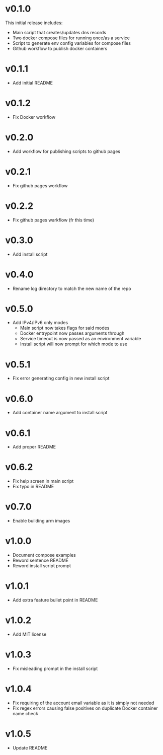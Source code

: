 # v0.1.0
This initial release includes:
- Main script that creates/updates dns records
- Two docker compose files for running once/as a service
- Script to generate env config variables for compose files
- Github workflow to publish docker containers

# v0.1.1
* Add initial README

# v0.1.2
* Fix Docker workflow

# v0.2.0
* Add workflow for publishing scripts to github pages

# v0.2.1
* Fix github pages workflow

# v0.2.2
* Fix github pages warkflow (fr this time)

# v0.3.0
* Add install script

# v0.4.0
* Rename log directory to match the new name of the repo

# v0.5.0
* Add IPv4/IPv6 only modes
    - Main script now takes flags for said modes
    - Docker entrypoint now passes arguments through
    - Service timeout is now passed as an environment variable
    - Install script will now prompt for which mode to use

# v0.5.1
* Fix error generating config in new install script

# v0.6.0
* Add container name argument to install script

# v0.6.1
* Add proper README

# v0.6.2
* Fix help screen in main script
* Fix typo in README

# v0.7.0
* Enable building arm images

# v1.0.0
* Document compose examples
* Reword sentence README
* Reword install script prompt

# v1.0.1
* Add extra feature bullet point in README

# v1.0.2
* Add MIT license

# v1.0.3
* Fix misleading prompt in the install script

# v1.0.4
* Fix requiring of the account email variable as it is simply not needed
* Fix regex errors causing false positives on duplicate Docker container name check

# v1.0.5
* Update README
